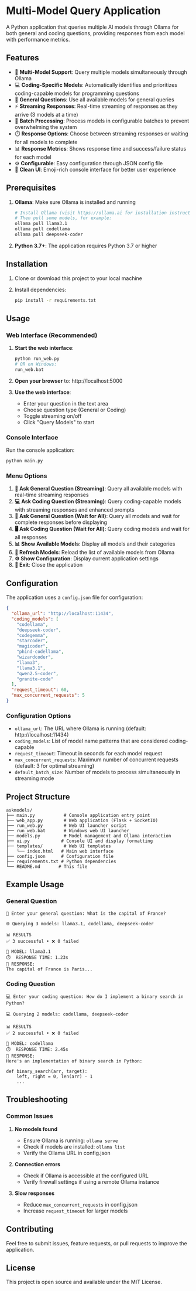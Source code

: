 # Multi-Model Query Application

A Python application that queries multiple AI models through Ollama for both general and coding questions, providing responses from each model with performance metrics.

## Features

- 🤖 **Multi-Model Support**: Query multiple models simultaneously through Ollama
- 💻 **Coding-Specific Models**: Automatically identifies and prioritizes coding-capable models for programming questions
- 📝 **General Questions**: Use all available models for general queries
- ⚡ **Streaming Responses**: Real-time streaming of responses as they arrive (3 models at a time)
- 🔄 **Batch Processing**: Process models in configurable batches to prevent overwhelming the system
- ⏱️ **Response Options**: Choose between streaming responses or waiting for all models to complete
- 📊 **Response Metrics**: Shows response time and success/failure status for each model
- ⚙️ **Configurable**: Easy configuration through JSON config file
- 🎨 **Clean UI**: Emoji-rich console interface for better user experience

## Prerequisites

1. **Ollama**: Make sure Ollama is installed and running
   ```bash
   # Install Ollama (visit https://ollama.ai for installation instructions)
   # Then pull some models, for example:
   ollama pull llama3.1
   ollama pull codellama
   ollama pull deepseek-coder
   ```

2. **Python 3.7+**: The application requires Python 3.7 or higher

## Installation

1. Clone or download this project to your local machine

2. Install dependencies:
   ```bash
   pip install -r requirements.txt
   ```

## Usage

### Web Interface (Recommended)

1. **Start the web interface**:
   ```bash
   python run_web.py
   # OR on Windows:
   run_web.bat
   ```

2. **Open your browser** to: http://localhost:5000

3. **Use the web interface**:
   - Enter your question in the text area
   - Choose question type (General or Coding)
   - Toggle streaming on/off
   - Click "Query Models" to start

### Console Interface

Run the console application:
```bash
python main.py
```

### Menu Options

1. **📝 Ask General Question (Streaming)**: Query all available models with real-time streaming responses
2. **💻 Ask Coding Question (Streaming)**: Query coding-capable models with streaming responses and enhanced prompts
3. **📄 Ask General Question (Wait for All)**: Query all models and wait for complete responses before displaying
4. **🖥️ Ask Coding Question (Wait for All)**: Query coding models and wait for all responses
5. **📊 Show Available Models**: Display all models and their categories
6. **🔄 Refresh Models**: Reload the list of available models from Ollama
7. **⚙️ Show Configuration**: Display current application settings
8. **🚪 Exit**: Close the application

## Configuration

The application uses a `config.json` file for configuration:

```json
{
  "ollama_url": "http://localhost:11434",
  "coding_models": [
    "codellama",
    "deepseek-coder",
    "codegemma", 
    "starcoder",
    "magicoder",
    "phind-codellama",
    "wizardcoder",
    "llama3",
    "llama3.1",
    "qwen2.5-coder",
    "granite-code"
  ],
  "request_timeout": 60,
  "max_concurrent_requests": 5
}
```

### Configuration Options

- `ollama_url`: The URL where Ollama is running (default: http://localhost:11434)
- `coding_models`: List of model name patterns that are considered coding-capable
- `request_timeout`: Timeout in seconds for each model request
- `max_concurrent_requests`: Maximum number of concurrent requests (default: 3 for optimal streaming)
- `default_batch_size`: Number of models to process simultaneously in streaming mode

## Project Structure

```
askmodels/
├── main.py           # Console application entry point
├── web_app.py        # Web application (Flask + SocketIO)
├── run_web.py        # Web UI launcher script
├── run_web.bat       # Windows web UI launcher
├── models.py         # Model management and Ollama interaction
├── ui.py            # Console UI and display formatting
├── templates/        # Web UI templates
│   └── index.html   # Main web interface
├── config.json      # Configuration file
├── requirements.txt # Python dependencies
└── README.md       # This file
```

## Example Usage

### General Question
```
📝 Enter your general question: What is the capital of France?

🌐 Querying 3 models: llama3.1, codellama, deepseek-coder

📊 RESULTS
✅ 3 successful • ❌ 0 failed

🤖 MODEL: llama3.1
⏱️  RESPONSE TIME: 1.23s
💬 RESPONSE:
The capital of France is Paris...
```

### Coding Question
```
💻 Enter your coding question: How do I implement a binary search in Python?

💻 Querying 2 models: codellama, deepseek-coder

📊 RESULTS
✅ 2 successful • ❌ 0 failed

🤖 MODEL: codellama
⏱️  RESPONSE TIME: 2.45s
💬 RESPONSE:
Here's an implementation of binary search in Python:

def binary_search(arr, target):
    left, right = 0, len(arr) - 1
    ...
```

## Troubleshooting

### Common Issues

1. **No models found**
   - Ensure Ollama is running: `ollama serve`
   - Check if models are installed: `ollama list`
   - Verify the Ollama URL in config.json

2. **Connection errors**
   - Check if Ollama is accessible at the configured URL
   - Verify firewall settings if using a remote Ollama instance

3. **Slow responses**
   - Reduce `max_concurrent_requests` in config.json
   - Increase `request_timeout` for larger models

## Contributing

Feel free to submit issues, feature requests, or pull requests to improve the application.

## License

This project is open source and available under the MIT License.
